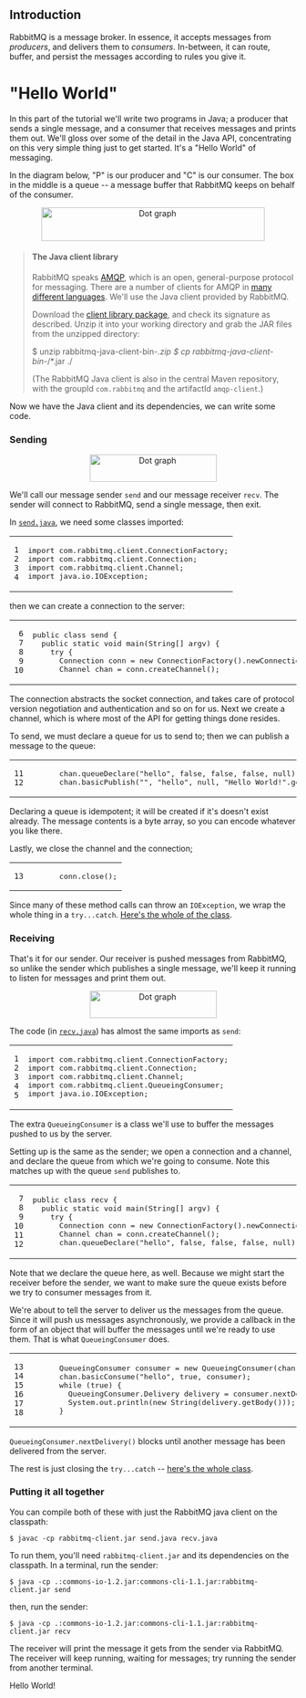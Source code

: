 ## Introduction

RabbitMQ is a message broker. In essence, it accepts messages from
_producers_, and delivers them to _consumers_. In-between, it can
route, buffer, and persist the messages according to rules you give
it.

# "Hello World"

In this part of the tutorial we'll write two programs in Java; a
producer that sends a single message, and a consumer that receives
messages and prints them out.  We'll gloss over some of the detail in
the Java API, concentrating on this very simple thing just to get
started.  It's a "Hello World" of messaging.

In the diagram below, "P" is our producer and "C" is our consumer. The
box in the middle is a queue -- a message buffer that RabbitMQ keeps
on behalf of the consumer.


<center><div class="dot_bitmap">
<img src="http://github.com/rabbitmq/rabbitmq-tutorials/raw/master/python/_img/3314f4be42ba3db9b161e564def3daca.png" alt="Dot graph" width="392" height="59" />
</div></center>


> #### The Java client library
>
> RabbitMQ speaks [AMQP](http://amqp.org/), which is an open,
> general-purpose protocol for messaging. There are a number of clients
> for AMQP in [many different
> languages](http://www.delicious.com/alexisrichardson/rabbitmq+client). We'll
> use the Java client provided by RabbitMQ.
>
> Download the [client library
> package](http://www.rabbitmq.com/java-client.html), and check its
> signature as described. Unzip it into your working directory and grab
> the JAR files from the unzipped directory:
>
>    $ unzip rabbitmq-java-client-bin-*.zip
>    $ cp rabbitmq-java-client-bin-*/*.jar ./
>
> (The RabbitMQ Java client is also in the central Maven repository,
> with the groupId `com.rabbitmq` and the artifactId `amqp-client`.)

Now we have the Java client and its dependencies, we can write some
code.

### Sending


<center><div class="dot_bitmap">
<img src="http://github.com/rabbitmq/rabbitmq-tutorials/raw/master/python/_img/28a5099cc807b687e36772091edcf740.png" alt="Dot graph" width="223" height="48" />
</div></center>


We'll call our message sender `send` and our message receiver
`recv`.  The sender will connect to RabbitMQ, send a single message,
then exit.

In
[`send.java`](http://github.com/rabbitmq/rabbitmq-tutorials/blob/master/java/send.java),
we need some classes imported:

<table class="highlighttable"><tr><td class="linenos"><pre><code class="java">1
2
3
4</code></pre></td><td class="code"><div class="highlight"><pre><span class="kn">import</span> <span class="nn">com.rabbitmq.client.ConnectionFactory</span><span class="o">;</span>
<span class="kn">import</span> <span class="nn">com.rabbitmq.client.Connection</span><span class="o">;</span>
<span class="kn">import</span> <span class="nn">com.rabbitmq.client.Channel</span><span class="o">;</span>
<span class="kn">import</span> <span class="nn">java.io.IOException</span><span class="o">;</span>
</pre></div>
</td></tr></table>

then we can create a connection to the server:

<table class="highlighttable"><tr><td class="linenos"><pre><code class="java"> 6
 7
 8
 9
10</code></pre></td><td class="code"><div class="highlight"><pre><span class="kd">public</span> <span class="kd">class</span> <span class="nc">send</span> <span class="o">{</span>
  <span class="kd">public</span> <span class="kd">static</span> <span class="kt">void</span> <span class="nf">main</span><span class="o">(</span><span class="n">String</span><span class="o">[]</span> <span class="n">argv</span><span class="o">)</span> <span class="o">{</span>
    <span class="k">try</span> <span class="o">{</span>
      <span class="n">Connection</span> <span class="n">conn</span> <span class="o">=</span> <span class="k">new</span> <span class="n">ConnectionFactory</span><span class="o">().</span><span class="na">newConnection</span><span class="o">();</span>
      <span class="n">Channel</span> <span class="n">chan</span> <span class="o">=</span> <span class="n">conn</span><span class="o">.</span><span class="na">createChannel</span><span class="o">();</span>
</pre></div>
</td></tr></table>

The connection abstracts the socket connection, and takes care of
protocol version negotiation and authentication and so on for us.
Next we create a channel, which is where most of the API for getting
things done resides.

To send, we must declare a queue for us to send to; then we can publish a message
to the queue:

<table class="highlighttable"><tr><td class="linenos"><pre><code class="java">11
12</code></pre></td><td class="code"><div class="highlight"><pre>      <span class="n">chan</span><span class="o">.</span><span class="na">queueDeclare</span><span class="o">(</span><span class="s">&quot;hello&quot;</span><span class="o">,</span> <span class="kc">false</span><span class="o">,</span> <span class="kc">false</span><span class="o">,</span> <span class="kc">false</span><span class="o">,</span> <span class="kc">null</span><span class="o">);</span>
      <span class="n">chan</span><span class="o">.</span><span class="na">basicPublish</span><span class="o">(</span><span class="s">&quot;&quot;</span><span class="o">,</span> <span class="s">&quot;hello&quot;</span><span class="o">,</span> <span class="kc">null</span><span class="o">,</span> <span class="s">&quot;Hello World!&quot;</span><span class="o">.</span><span class="na">getBytes</span><span class="o">());</span>
</pre></div>
</td></tr></table>

Declaring a queue is idempotent; it will be created if it's doesn't
exist already. The message contents is a byte array, so you can encode
whatever you like there.

Lastly, we close the channel and the connection;

<table class="highlighttable"><tr><td class="linenos"><pre><code class="java">13</code></pre></td><td class="code"><div class="highlight"><pre>      <span class="n">conn</span><span class="o">.</span><span class="na">close</span><span class="o">();</span>
</pre></div>
</td></tr></table>

Since many of these method calls can throw an `IOException`, we wrap
the whole thing in a `try...catch`.  [Here's the whole of the class](http://github.com/rabbitmq/rabbitmq-tutorials/blob/master/java/send.java).

### Receiving

That's it for our sender.  Our receiver is pushed messages from
RabbitMQ, so unlike the sender which publishes a single message, we'll
keep it running to listen for messages and print them out.


<center><div class="dot_bitmap">
<img src="http://github.com/rabbitmq/rabbitmq-tutorials/raw/master/python/_img/39d6d05c8bd0aaf7d7993ada5a785ae2.png" alt="Dot graph" width="223" height="48" />
</div></center>


The code (in [`recv.java`](http://github.com/rabbitmq/rabbitmq-tutorials/blob/master/java/recv.java)) has almost the same imports as `send`:

<table class="highlighttable"><tr><td class="linenos"><pre><code class="java">1
2
3
4
5</code></pre></td><td class="code"><div class="highlight"><pre><span class="kn">import</span> <span class="nn">com.rabbitmq.client.ConnectionFactory</span><span class="o">;</span>
<span class="kn">import</span> <span class="nn">com.rabbitmq.client.Connection</span><span class="o">;</span>
<span class="kn">import</span> <span class="nn">com.rabbitmq.client.Channel</span><span class="o">;</span>
<span class="kn">import</span> <span class="nn">com.rabbitmq.client.QueueingConsumer</span><span class="o">;</span>
<span class="kn">import</span> <span class="nn">java.io.IOException</span><span class="o">;</span>
</pre></div>
</td></tr></table>

The extra `QueueingConsumer` is a class we'll use to buffer the
messages pushed to us by the server.

Setting up is the same as the sender; we open a connection and a
channel, and declare the queue from which we're going to consume.
Note this matches up with the queue `send` publishes to.

<table class="highlighttable"><tr><td class="linenos"><pre><code class="java"> 7
 8
 9
10
11
12</code></pre></td><td class="code"><div class="highlight"><pre><span class="kd">public</span> <span class="kd">class</span> <span class="nc">recv</span> <span class="o">{</span>
  <span class="kd">public</span> <span class="kd">static</span> <span class="kt">void</span> <span class="nf">main</span><span class="o">(</span><span class="n">String</span><span class="o">[]</span> <span class="n">argv</span><span class="o">)</span> <span class="o">{</span>
    <span class="k">try</span> <span class="o">{</span>
      <span class="n">Connection</span> <span class="n">conn</span> <span class="o">=</span> <span class="k">new</span> <span class="n">ConnectionFactory</span><span class="o">().</span><span class="na">newConnection</span><span class="o">();</span>
      <span class="n">Channel</span> <span class="n">chan</span> <span class="o">=</span> <span class="n">conn</span><span class="o">.</span><span class="na">createChannel</span><span class="o">();</span>
      <span class="n">chan</span><span class="o">.</span><span class="na">queueDeclare</span><span class="o">(</span><span class="s">&quot;hello&quot;</span><span class="o">,</span> <span class="kc">false</span><span class="o">,</span> <span class="kc">false</span><span class="o">,</span> <span class="kc">false</span><span class="o">,</span> <span class="kc">null</span><span class="o">);</span>
</pre></div>
</td></tr></table>

Note that we declare the queue here, as well. Because we might start
the receiver before the sender, we want to make sure the queue exists
before we try to consumer messages from it.

We're about to tell the server to deliver us the messages from the
queue. Since it will push us messages asynchronously, we provide a
callback in the form of an object that will buffer the messages until
we're ready to use them. That is what `QueueingConsumer` does.

<table class="highlighttable"><tr><td class="linenos"><pre><code class="java">13
14
15
16
17
18</code></pre></td><td class="code"><div class="highlight"><pre>      <span class="n">QueueingConsumer</span> <span class="n">consumer</span> <span class="o">=</span> <span class="k">new</span> <span class="n">QueueingConsumer</span><span class="o">(</span><span class="n">chan</span><span class="o">);</span>
      <span class="n">chan</span><span class="o">.</span><span class="na">basicConsume</span><span class="o">(</span><span class="s">&quot;hello&quot;</span><span class="o">,</span> <span class="kc">true</span><span class="o">,</span> <span class="n">consumer</span><span class="o">);</span>
      <span class="k">while</span> <span class="o">(</span><span class="kc">true</span><span class="o">)</span> <span class="o">{</span>
        <span class="n">QueueingConsumer</span><span class="o">.</span><span class="na">Delivery</span> <span class="n">delivery</span> <span class="o">=</span> <span class="n">consumer</span><span class="o">.</span><span class="na">nextDelivery</span><span class="o">();</span>
        <span class="n">System</span><span class="o">.</span><span class="na">out</span><span class="o">.</span><span class="na">println</span><span class="o">(</span><span class="k">new</span> <span class="n">String</span><span class="o">(</span><span class="n">delivery</span><span class="o">.</span><span class="na">getBody</span><span class="o">()));</span>
      <span class="o">}</span>
</pre></div>
</td></tr></table>

`QueueingConsumer.nextDelivery()` blocks until another message has
been delivered from the server.

The rest is just closing the `try...catch` -- [here's the whole class](http://github.com/rabbitmq/rabbitmq-tutorials/blob/master/java/recv.java).

### Putting it all together

You can compile both of these with just the RabbitMQ java client on
the classpath:

    $ javac -cp rabbitmq-client.jar send.java recv.java

To run them, you'll need `rabbitmq-client.jar` and its dependencies on
the classpath.  In a terminal, run the sender:

    $ java -cp .:commons-io-1.2.jar:commons-cli-1.1.jar:rabbitmq-client.jar send

then, run the sender:

    $ java -cp .:commons-io-1.2.jar:commons-cli-1.1.jar:rabbitmq-client.jar recv

The receiver will print the message it gets from the sender via
RabbitMQ. The receiver will keep running, waiting for messages; try running
the sender from another terminal.

Hello World!
